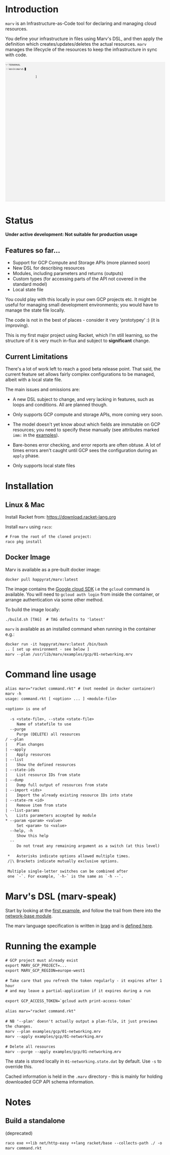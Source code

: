 # Introduction

`marv` is an Infrastructure-as-Code tool for declaring and managing cloud
resources.

You define your infrastructure in files using Marv's DSL, and then apply the
definition which creates/updates/deletes the actual resources. `marv` manages
the lifecycle of the resources to keep the infrastructure in sync with code.

![Demo of Marv CLI](screencap.gif)

# Status

__Under active development: Not suitable for production usage__

## Features so far...

- Support for GCP Compute and Storage APIs (more planned soon)
- New DSL for describing resources
- Modules, including parameters and returns (outputs)
- Custom types (for accessing parts of the API not covered in the standard model)
- Local state file

You could play with this locally in your own GCP projects etc. It might be
useful for managing small development environments; you would have to manage the
state file locally.

The code is not in the best of places - consider it very 'prototypey' :)
(it is improving).

This is my first major project using Racket, which I'm still learning, so the
structure of it is very much in-flux and subject to __significant__ change. 

## Current Limitations

There's a lot of work left to reach a good beta release point. That said, the
current feature set allows fairly complex configurations to be managed, albeit
with a local state file.

The main issues and omissions are:

- A new DSL subject to change, and very lacking in features, such as loops and
conditions. All are planned though.

- Only supports GCP compute and storage APIs, more coming very soon.

- The model doesn't yet know about which fields are immutable on GCP resources; you
need to specify these manually (see attributes marked `imm:` in the
[examples](examples/gcp/shared/network-base.mrv)).

- Bare-bones error checking, and error reports are often obtuse. A lot of times
errors aren't caught until GCP sees the configuration during an `apply` phase. 

- Only supports local state files

# Installation 

## Linux & Mac

Install Racket from: https://download.racket-lang.org

Install `marv` using `raco`:

    # From the root of the cloned project:
    raco pkg install

## Docker Image

Marv is available as a pre-built docker image:

    docker pull happyrat/marv:latest

The image contains the [Google cloud SDK](https://cloud.google.com/sdk) i.e the
`gcloud` command is available. You will need to `gcloud auth login` from inside
the container, or arrange authentication via some other method.

To build the image locally:

    ./build.sh [TAG]  # TAG defaults to 'latest'

`marv` is available as an installed command when running in the container e.g.:

    docker run -it happyrat/marv:latest /bin/bash
    .. [ set up environment - see below ]
    marv --plan /usr/lib/marv/examples/gcp/01-networking.mrv

# Command line usage
```
alias marv="racket command.rkt" # (not needed in docker container)
marv -h
usage: command.rkt [ <option> ... ] <module-file>

<option> is one of

  -s <state-file>, --state <state-file>
     Name of statefile to use
  --purge
     Purge (DELETE) all resources
/ --plan
|    Plan changes
| --apply
|    Apply resources
| --list
|    Show the defined resources
| --state-ids
|    List resource IDs from state
| --dump
|    Dump full output of resources from state
| --import <ids>
|    Import the already existing resource IDs into state
| --state-rm <id>
|    Remove item from state
| --list-params
\    Lists parameters accepted by module
* --param <param> <value>
     Set <param> to <value>
  --help, -h
     Show this help
  --
     Do not treat any remaining argument as a switch (at this level)

 *   Asterisks indicate options allowed multiple times.
 /|\ Brackets indicate mutually exclusive options.

 Multiple single-letter switches can be combined after
 one `-`. For example, `-h-` is the same as `-h --`.
 ```
    
# Marv's DSL (marv-speak)

Start by looking at the [first example](examples/gcp/01-networking.mrv), and
follow the trail from there into the [network-base
module](examples/gcp/shared/network-base.mrv).

The marv language specification is written in
[brag](https://docs.racket-lang.org/brag/index.html) and is [defined
here](alpha/parser.rkt).

# Running the example

    # GCP project must already exist
    export MARV_GCP_PROJECT=...
    export MARV_GCP_REGION=europe-west1

    # Take care that you refresh the token regularly - it expires after 1 hour
    # and may leave a partial-application if it expires during a run
    
    export GCP_ACCESS_TOKEN=`gcloud auth print-access-token`

    alias marv="racket command.rkt"

    # NB '--plan' doesn't actually output a plan-file, it just previews the changes.
    marv --plan examples/gcp/01-networking.mrv
    marv --apply examples/gcp/01-networking.mrv

    # Delete all resources
    marv --purge --apply examples/gcp/01-networking.mrv

The state is stored locally in `01-networking.state.dat` by default. Use `-s` to
override this.

Cached information is held in the `.marv` directory - this is mainly for holding
downloaded GCP API schema information.

# Notes

## Build a standalone
(deprecated)

    raco exe ++lib net/http-easy ++lang racket/base --collects-path ./ -o marv command.rkt